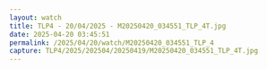 ```yaml
---
layout: watch
title: TLP4 - 20/04/2025 - M20250420_034551_TLP_4T.jpg
date: 2025-04-20 03:45:51
permalink: /2025/04/20/watch/M20250420_034551_TLP_4
capture: TLP4/2025/202504/20250419/M20250420_034551_TLP_4T.jpg
---
```


